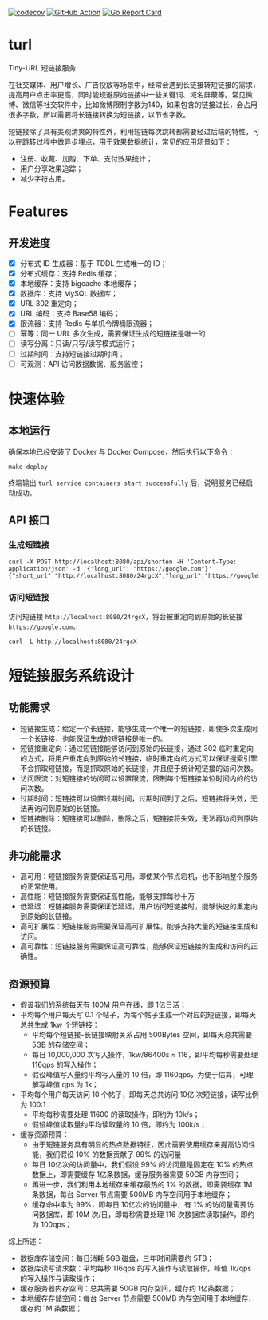 [![codecov](https://codecov.io/gh/beihai0xff/turl/graph/badge.svg?token=DPVOTT6MIU)](https://codecov.io/gh/beihai0xff/turl)
[![GitHub Action](https://github.com/beihai0xff/turl/actions/workflows/ci.yml/badge.svg)](https://github.com/beihai0xff/turl/actions/)
[![Go Report Card](https://goreportcard.com/badge/github.com/beihai0xff/turl)](https://goreportcard.com/report/github.com/beihai0xff/turl)

# turl
Tiny-URL 短链接服务

在社交媒体、用户增长、广告投放等场景中，经常会遇到长链接转短链接的需求，提高用户点击率更高，同时能规避原始链接中一些关键词、域名屏蔽等。常见微博、微信等社交软件中，比如微博限制字数为140，如果包含的链接过长，会占用很多字数，所以需要将长链接转换为短链接，以节省字数。

短链接除了具有美观清爽的特性外，利用短链每次跳转都需要经过后端的特性，可以在跳转过程中做异步埋点，用于效果数据统计，常见的应用场景如下：

* 注册、收藏、加购、下单、支付效果统计；
* 用户分享效果追踪；
* 减少字符占用。

# Features

## 开发进度
- [x] 分布式 ID 生成器：基于 TDDL 生成唯一的 ID；
- [x] 分布式缓存：支持 Redis 缓存；
- [x] 本地缓存：支持 bigcache 本地缓存；
- [x] 数据库：支持 MySQL 数据库；
- [x] URL 302 重定向；
- [x] URL 编码：支持 Base58 编码；
- [x] 限流器：支持 Redis 与单机令牌桶限流器；
- [ ] 幂等：同一 URL 多次生成，需要保证生成的短链接是唯一的
- [ ] 读写分离：只读/只写/读写模式运行；
- [ ] 过期时间：支持短链接过期时间；
- [ ] 可观测：API 访问数据数据、服务监控；

# 快速体验

## 本地运行

确保本地已经安装了 Docker 与 Docker Compose，然后执行以下命令：
```shell
make deploy
```

终端输出 `turl service containers start successfully` 后，说明服务已经启动成功。

## API 接口

### 生成短链接

```shell
curl -X POST http://localhost:8080/api/shorten -H 'Content-Type: application/json' -d '{"long_url": "https://google.com"}'
{"short_url":"http://localhost:8080/24rgcX","long_url":"https://google.com","error":""}
```

### 访问短链接

访问短链接 `http://localhost:8080/24rgcX`，将会被重定向到原始的长链接 `https://google.com`。

```shell
curl -L http://localhost:8080/24rgcX
```

# 短链接服务系统设计

## 功能需求
* 短链接生成：给定一个长链接，能够生成一个唯一的短链接，即使多次生成同一个长链接，也能保证生成的短链接是唯一的。
* 短链接重定向：通过短链接能够访问到原始的长链接，通过 302 临时重定向的方式，将用户重定向到原始的长链接，临时重定向的方式可以保证搜索引擎不会抓取短链接，而是抓取原始的长链接，并且便于统计短链接的访问次数。
* 访问限流：对短链接的访问可以设置限流，限制每个短链接单位时间内的的访问次数。
* 过期时间：短链接可以设置过期时间，过期时间到了之后，短链接将失效，无法再访问到原始的长链接。
* 短链接删除：短链接可以删除，删除之后，短链接将失效，无法再访问到原始的长链接。

## 非功能需求

* 高可用：短链接服务需要保证高可用，即使某个节点宕机，也不影响整个服务的正常使用。
* 高性能：短链接服务需要保证高性能，能够支撑每秒十万
* 低延迟：短链接服务需要保证低延迟，用户访问短链接时，能够快速的重定向到原始的长链接。
* 高可扩展性：短链接服务需要保证高可扩展性，能够支持大量的短链接生成和访问。
* 高可靠性：短链接服务需要保证高可靠性，能够保证短链接的生成和访问的正确性。

## 资源预算

* 假设我们的系统每天有 100M 用户在线，即 1亿日活；
* 平均每个用户每天写 0.1 个帖子，为每个帖子生成一个对应的短链接，即每天总共生成 1kw 个短链接：
  * 平均每个短链接-长链接映射关系占用 500Bytes 空间，即每天总共需要 5GB 的存储空间；
  * 每日 10,000,000 次写入操作，1kw/86400s ≈ 116，即平均每秒需要处理 116qps 的写入操作；
  * 假设峰值写入量约平均写入量的 10 倍，即 1160qps，为便于估算，可理解写峰值 qps 为 1k；
* 平均每个用户每天访问 10 个帖子，即每天总共访问 10亿 次短链接，读写比例为 100:1：
  * 平均每秒需要处理 11600 的读取操作，即约为 10k/s；
  * 假设峰值读取量约平均读取量的 10 倍，即约为 100k/s；
* 缓存资源预算：
  * 由于短链服务具有明显的热点数据特征，因此需要使用缓存来提高访问性能，我们假设 10% 的数据贡献了 99% 的访问量
  * 每日 10亿次的访问量中，我们假设 99% 的访问量是固定在 10% 的热点数据上，即需要缓存 1亿条数据，缓存服务器需要 50GB 内存空间；
  * 再进一步，我们利用本地缓存来缓存最热的 1% 的数据，即需要缓存 1M 条数据，每台 Server 节点需要 500MB 内存空间用于本地缓存；
  * 缓存命中率为 99%，即每日 10亿次的访问量中，有 1% 的访问量需要访问数据库，即 10M 次/日，即每秒需要处理 116 次数据库读取操作，即约为 100qps；

综上所述：
  * 数据库存储空间：每日消耗 5GB 磁盘，三年时间需要约 5TB；
  * 数据库读写请求数：平均每秒 116qps 的写入操作与读取操作，峰值 1k/qps 的写入操作与读取操作；
  * 缓存服务器内存空间：总共需要 50GB 内存空间，缓存约 1亿条数据；
  * 本地缓存存储空间：每台 Server 节点需要 500MB 内存空间用于本地缓存，缓存约 1M 条数据；
